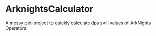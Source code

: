 # ArknightsCalculator
A messy pet-project to quickly calculate dps skill values of ArkNights Operators
